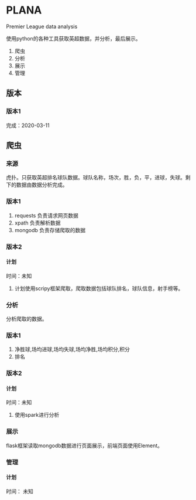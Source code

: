 # PLANA
Premier League data analysis

使用python的各种工具获取英超数据，并分析，最后展示。
1. 爬虫
2. 分析
3. 展示
4. 管理
## 版本
### 版本1
完成：2020-03-11
## 爬虫
### 来源
虎扑。只获取英超排名球队数据。球队名称，场次，胜，负，平，进球，失球。剩下的数据由数据分析完成。
### 版本1
1. requests 负责请求网页数据
2. xpath 负责解析数据
3. mongodb 负责存储爬取的数据
### 版本2
#### 计划
时间：未知
1. 计划使用scripy框架爬取，爬取数据包括球队排名，球队信息，射手榜等。
### 分析
分析爬取的数据。
### 版本1
1. 净胜球,场均进球,场均失球,场均净胜,场均积分,积分
2. 排名
### 版本2
#### 计划
时间：未知
1. 使用spark进行分析
### 展示
flask框架读取mongodb数据进行页面展示，前端页面使用Element。
### 管理
#### 计划
时间： 未知